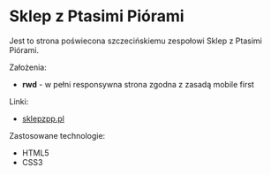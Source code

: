 # Sklep z Ptasimi Piórami

Jest to strona poświecona szczecińskiemu zespołowi Sklep z Ptasimi Piórami.

Założenia:

+ **rwd** - w pełni responsywna strona zgodna z zasadą mobile first 

Linki:

+ [sklepzpp.pl](http://sklepzpp.pl)

Zastosowane technologie:

+ HTML5
+ CSS3
